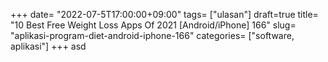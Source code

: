 +++
date= "2022-07-5T17:00:00+09:00"
tags= ["ulasan"]
draft=true
title= "10 Best Free Weight Loss Apps Of 2021 [Android/iPhone]        166"
slug= "aplikasi-program-diet-android-iphone-166"
categories= ["software, aplikasi"]
+++
asd
